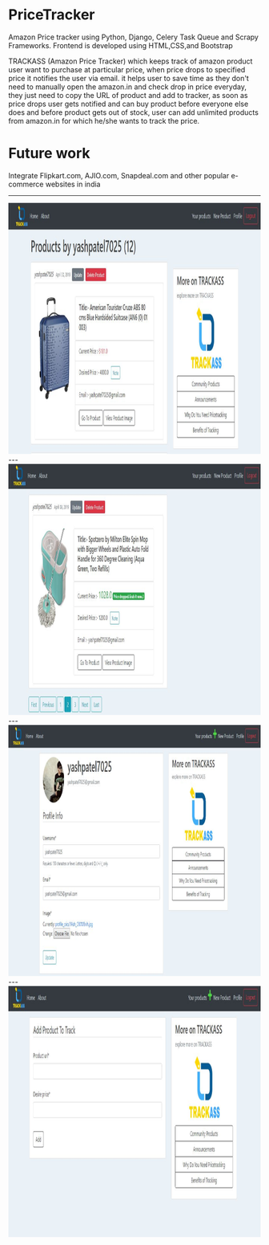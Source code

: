 
# PriceTracker
Amazon Price tracker using Python, Django, Celery Task Queue and Scrapy Frameworks. Frontend is developed using HTML,CSS,and Bootstrap

TRACKASS (Amazon Price Tracker) which keeps track of amazon product user want to purchase at particular price, when price drops to specified price it notifies the user via email.
it helps user to save time as they don't need to manually open the amazon.in and check drop in price everyday, they just need to copy the URL of product and add to tracker, as soon as price drops user gets notified and can buy product before everyone else does and before product gets out of stock, user can add unlimited products from amazon.in for which he/she wants to track the price.

# Future work
Integrate Flipkart.com, AJIO.com, Snapdeal.com and other popular e-commerce websites in india

<hr>

<img src="./User_interface_Images_of_Web_View/1.JPG" width="1000" height="500">
---
<img src="./User_interface_Images_of_Web_View/2.JPG" width="950" height="500">
---
<img src="./User_interface_Images_of_Web_View/4.JPG" width="950" height="500">
---
<img src="./User_interface_Images_of_Web_View/3.JPG" width="950" height="500">
